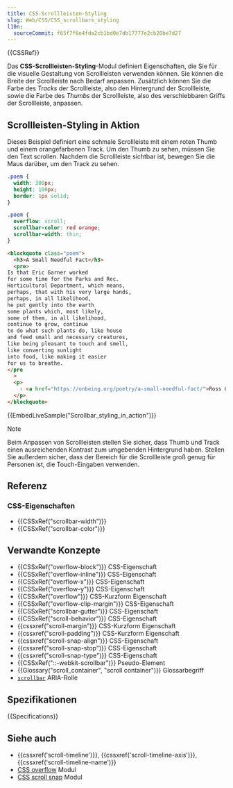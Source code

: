 ```yaml
---
title: CSS-Scrollleisten-Styling
slug: Web/CSS/CSS_scrollbars_styling
l10n:
  sourceCommit: f65f7f6e4fda2cb1bd0e7db17777e2cb20be7d27
---
```


{{CSSRef}}

Das **CSS-Scrollleisten-Styling**-Modul definiert Eigenschaften, die Sie für die visuelle Gestaltung von Scrollleisten verwenden können. Sie können die Breite der Scrollleiste nach Bedarf anpassen. Zusätzlich können Sie die Farbe des _Tracks_ der Scrollleiste, also den Hintergrund der Scrollleiste, sowie die Farbe des _Thumbs_ der Scrollleiste, also des verschiebbaren Griffs der Scrollleiste, anpassen.

## Scrollleisten-Styling in Aktion

Dieses Beispiel definiert eine schmale Scrollleiste mit einem roten Thumb und einem orangefarbenen Track. Um den Thumb zu sehen, müssen Sie den Text scrollen. Nachdem die Scrollleiste sichtbar ist, bewegen Sie die Maus darüber, um den Track zu sehen.

```css hidden
.poem {
  width: 300px;
  height: 100px;
  border: 1px solid;
}
```

```css
.poem {
  overflow: scroll;
  scrollbar-color: red orange;
  scrollbar-width: thin;
}
```

```html hidden
<blockquote class="poem">
  <h3>A Small Needful Fact</h3>
  <pre>
Is that Eric Garner worked
for some time for the Parks and Rec.
Horticultural Department, which means,
perhaps, that with his very large hands,
perhaps, in all likelihood,
he put gently into the earth
some plants which, most likely,
some of them, in all likelihood,
continue to grow, continue
to do what such plants do, like house
and feed small and necessary creatures,
like being pleasant to touch and smell,
like converting sunlight
into food, like making it easier
for us to breathe.
</pre
  >
  <p>
    - <a href="https://onbeing.org/poetry/a-small-needful-fact/">Ross Gay</a>
  </p>
</blockquote>
```

{{EmbedLiveSample("Scrollbar_styling_in_action")}}

> [!NOTE]
> Beim Anpassen von Scrollleisten stellen Sie sicher, dass Thumb und Track einen ausreichenden Kontrast zum umgebenden Hintergrund haben. Stellen Sie außerdem sicher, dass der Bereich für die Scrollleiste groß genug für Personen ist, die Touch-Eingaben verwenden.

## Referenz

### CSS-Eigenschaften

- {{CSSxRef("scrollbar-width")}}
- {{CSSxRef("scrollbar-color")}}

## Verwandte Konzepte

- {{CSSxRef("overflow-block")}} CSS-Eigenschaft
- {{CSSxRef("overflow-inline")}} CSS-Eigenschaft
- {{CSSxRef("overflow-x")}} CSS-Eigenschaft
- {{CSSxRef("overflow-y")}} CSS-Eigenschaft
- {{CSSxRef("overflow")}} CSS-Kurzform Eigenschaft
- {{CSSxRef("overflow-clip-margin")}} CSS-Eigenschaft
- {{CSSxRef("scrollbar-gutter")}} CSS-Eigenschaft
- {{CSSxRef("scroll-behavior")}} CSS-Eigenschaft
- {{cssxref("scroll-margin")}} CSS-Kurzform Eigenschaft
- {{cssxref("scroll-padding")}} CSS-Kurzform Eigenschaft
- {{cssxref("scroll-snap-align")}} CSS-Eigenschaft
- {{cssxref("scroll-snap-stop")}} CSS-Eigenschaft
- {{cssxref("scroll-snap-type")}} CSS-Eigenschaft
- {{CSSxRef("::-webkit-scrollbar")}} Pseudo-Element
- {{Glossary("scroll_container", "scroll container")}} Glossarbegriff
- [`scrollbar`](/de/docs/Web/Accessibility/ARIA/Reference/Roles/scrollbar_role) ARIA-Rolle

## Spezifikationen

{{Specifications}}

## Siehe auch

- {{cssxref('scroll-timeline')}}, {{cssxref('scroll-timeline-axis')}}, {{cssxref('scroll-timeline-name')}}
- [CSS overflow](/de/docs/Web/CSS/CSS_overflow) Modul
- [CSS scroll snap](/de/docs/Web/CSS/CSS_scroll_snap) Modul
